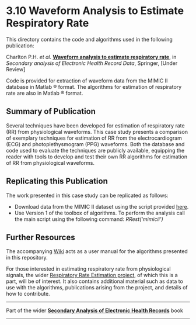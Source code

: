 # 3.10 Waveform Analysis to Estimate Respiratory Rate

This directory contains the code and algorithms used in the following publication:

Charlton P.H. *et al.* [**Waveform analysis to estimate respiratory rate**](http://peterhcharlton.github.io/RRest/waveform_analysis.html), in *Secondary analysis of Electronic Health Record Data*, Springer, [Under Review]

Code is provided for extraction of waveform data from the MIMIC II database in Matlab &reg; format. 
The algorithms for estimation of respiratory rate are also in Matlab &reg; format.

## Summary of Publication

Several techniques have been developed for estimation of respiratory rate (RR) from physiological waveforms.
This case study presents a comparison of exemplary techniques for estimation of RR from the electrocardiogram (ECG) and photoplethysmogram (PPG) waveforms.
Both the database and code used to evaluate the techniques are publicly available, equipping the reader with tools to develop and test their own RR algorithms for estimation of RR from physiological waveforms.

## Replicating this Publication

The work presented in this case study can be replicated as follows:

*   Download data from the MIMIC II dataset using the script provided <a href="https://raw.githubusercontent.com/peterhcharlton/RRest/master/RRest_v1.0/Data_Import_Scripts/MIMICII_data_importer.m">here</a>.
*   Use Version 1 of the toolbox of algorithms. To perform the analysis call the main script using the following command: *RRest('mimicii')*

## Further Resources

The accompanying [Wiki](https://github.com/peterhcharlton/RRest/wiki) acts as a user manual for the algorithms presented in this repository.

For those interested in estimating respiratory rate from physiological signals, the wider [Respiratory Rate Estimation project](http://peterhcharlton.github.io/RRest/), of which this is a part, will be of interest. It also contains additional material such as data to use with the algorithms, publications arising from the project, and details of how to contribute.


***
Part of the wider **[Secondary Analysis of Electronic Health Records](https://github.com/MIT-LCP/critical-data-book)** book
***
